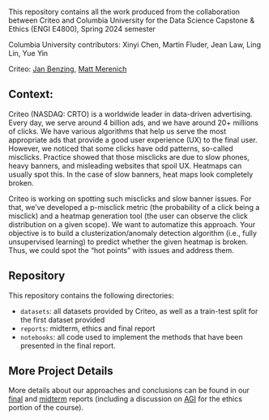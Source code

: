 This repository contains all the work produced from the collaboration between Criteo and Columbia University for the Data Science Capstone &amp; Ethics (ENGI E4800), Spring 2024 semester

Columbia University contributors: Xinyi Chen, Martin Fluder, Jean Law, Ling Lin, Yue Yin

Criteo: [Jan Benzing](https://github.com/janbenzing), [Matt Merenich](https://github.com/mmerenich21)  

## Context:
Criteo (NASDAQ: CRTO) is a worldwide leader in data-driven advertising. Every day, we serve around 4 billion ads, and we have around 20+ millions of clicks. We have various algorithms that help us serve the most appropriate ads that provide a good user experience (UX) to the final user. However, we noticed that some clicks have odd patterns, so-called misclicks. Practice showed that those misclicks are due to slow phones, heavy banners, and misleading websites that spoil UX. Heatmaps can usually spot this. In the case of slow banners, heat maps look completely broken.

Criteo is working on spotting such misclicks and slow banner issues. For that, we’ve developed a p-misclick metric (the probability of a click being a misclick) and a heatmap generation tool (the user can observe the click distribution on a given scope). We want to automatize this approach. Your objective is to build a clusterization/anomaly detection algorithm (i.e., fully unsupervised learning) to predict whether the given heatmap is broken. Thus, we could spot the “hot points” with issues and address them.

## Repository
This repository contains the following directories:
- `datasets`: all datasets provided by Criteo, as well as a train-test split for the first dataset provided
- `reports`: midterm, ethics and final report
- `notebooks`: all code used to implement the methods that have been presented in the final report. 

## More Project Details

More details about our approaches and conclusions can be found in our [final]([https://github.com/fluderm/adtech_broken_banner_detection/blob/main/reports/Capstone_final_report.pdf) and [midterm](https://github.com/fluderm/adtech_broken_banner_detection/blob/main/reports/Capstone_midterm_report.pdf) reports (including a discussion on [AGI](https://github.com/fluderm/adtech_broken_banner_detection/blob/main/reports/Capstone_AGI_report.pdf) for the ethics portion of the course).

